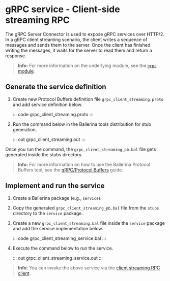 # gRPC service - Client-side streaming RPC

The gRPC Server Connector is used to expose gRPC services over HTTP/2. In a gRPC client streaming scenario, the client writes a sequence of messages and sends them to the server. Once the client has finished writing the messages, it waits for the server to read them and return a response.

>**Info:** For more information on the underlying module, see the [`grpc` module](https://lib.ballerina.io/ballerina/grpc/latest/).

## Generate the service definition

1. Create new Protocol Buffers definition file `grpc_client_streaming.proto` and add service definition below.

   ::: code grpc_client_streaming.proto :::

2. Run the command below in the Ballerina tools distribution for stub generation.

   ::: out grpc_client_streaming.out :::

Once you run the command, the `grpc_client_streaming_pb.bal` file gets generated inside the stubs directory.

>**Info:** For more information on how to use the Ballerina Protocol Buffers tool, see the [gRPC/Protocol Buffers](https://ballerina.io/learn/cli-documentation/grpc/) guide.

## Implement and run the service

1. Create a Ballerina package (e.g., `service`).
   
2. Copy the generated `grpc_client_streaming_pb.bal` file from the `stubs` directory to the  `service` package.

3. Create a new `grpc_client_streaming.bal` file inside the `service` package and add the service implementation below.

   ::: code grpc_client_streaming_service.bal :::
   
4. Execute the command below to run the service.

   ::: out grpc_client_streaming_service.out :::

>**Info:** You can invoke the above service via the [client streaming RPC client](/learn/by-example/grpc-client-client-streaming/).
